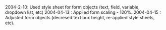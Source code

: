 2004-2-10:  Used style sheet for form objects (text, field, variable, dropdown list, etc)2004-04-13 : Applied form scaling - 120%. 2004-04-15 : Adjusted form objects (decresed text box height, re-applied style sheets, etc).